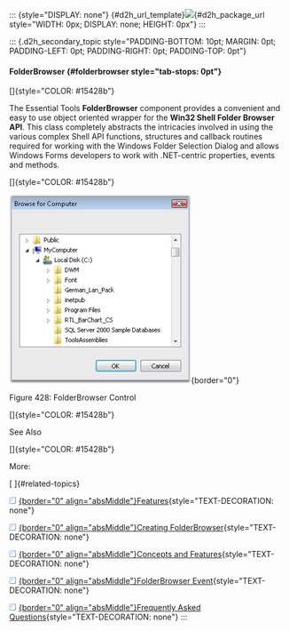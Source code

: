 ::: {style="DISPLAY: none"}
[](ms-xhelp:///?Id=d2h_url_template){#d2h_url_template}![](!package_url!){#d2h_package_url style="WIDTH: 0px; DISPLAY: none; HEIGHT: 0px"}
:::

::: {.d2h_secondary_topic style="PADDING-BOTTOM: 10pt; MARGIN: 0pt; PADDING-LEFT: 0pt; PADDING-RIGHT: 0pt; PADDING-TOP: 0pt"}
#### FolderBrowser {#folderbrowser style="tab-stops: 0pt"}

[]{style="COLOR: #15428b"} 

The Essential Tools **FolderBrowser** component provides a convenient and easy to use object oriented wrapper for the **Win32 Shell Folder Browser API**. This class completely abstracts the intricacies involved in using the various complex Shell API functions, structures and callback routines required for working with the Windows Folder Selection Dialog and allows Windows Forms developers to work with .NET-centric properties, events and methods.

[]{style="COLOR: #15428b"} 

![](ImagesExt/image76_424.jpg){border="0"}

Figure 428: FolderBrowser Control

[]{style="COLOR: #15428b"} 

See Also

[]{style="COLOR: #15428b"} 

More:

[ ]{#related-topics}

[![](button.gif){border="0" align="absMiddle"}Features](ms-xhelp:///?Id=9d094592-98c2-4705-8d68-da4319977efa){style="TEXT-DECORATION: none"}

[![](button.gif){border="0" align="absMiddle"}Creating FolderBrowser](ms-xhelp:///?Id=bd4b21cd-a1e5-42f8-9ef6-18f258f9bcf1){style="TEXT-DECORATION: none"}

[![](button.gif){border="0" align="absMiddle"}Concepts and Features](ms-xhelp:///?Id=98464778-10e1-4956-9381-8fd5c66d007d){style="TEXT-DECORATION: none"}

[![](button.gif){border="0" align="absMiddle"}FolderBrowser Event](ms-xhelp:///?Id=b14c6651-ad40-44e9-ba7d-2ee0920265d0){style="TEXT-DECORATION: none"}

[![](button.gif){border="0" align="absMiddle"}Frequently Asked Questions](ms-xhelp:///?Id=6c22019d-ec9f-41e2-8b8b-359e86361846){style="TEXT-DECORATION: none"}
:::
